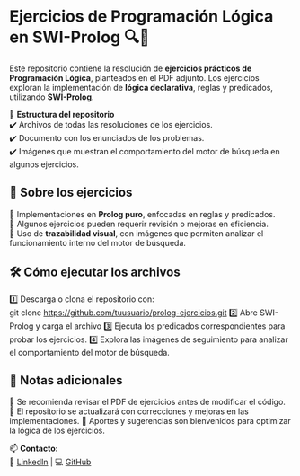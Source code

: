 # **Ejercicios de Programación Lógica en SWI-Prolog 🔍🤖**  

Este repositorio contiene la resolución de **ejercicios prácticos de Programación Lógica**, planteados en el PDF adjunto. Los ejercicios exploran la implementación de **lógica declarativa**, reglas y predicados, utilizando **SWI-Prolog**.  

📂 **Estructura del repositorio**  
✔️ Archivos de todas las resoluciones de los ejercicios.  
✔️ Documento con los enunciados de los problemas.  
✔️ Imágenes que muestran el comportamiento del motor de búsqueda en algunos ejercicios.  

## 🚀 **Sobre los ejercicios**  
🔹 Implementaciones en **Prolog puro**, enfocadas en reglas y predicados.  
🔹 Algunos ejercicios pueden requerir revisión o mejoras en eficiencia.  
🔹 Uso de **trazabilidad visual**, con imágenes que permiten analizar el funcionamiento interno del motor de búsqueda.  

## 🛠 **Cómo ejecutar los archivos**  
1️⃣ Descarga o clona el repositorio con:  
   git clone https://github.com/tuusuario/prolog-ejercicios.git
2️⃣ Abre SWI-Prolog y carga el archivo
3️⃣ Ejecuta los predicados correspondientes para probar los ejercicios.
4️⃣ Explora las imágenes de seguimiento para analizar el comportamiento del motor de búsqueda.

## 📌 Notas adicionales
🔹 Se recomienda revisar el PDF de ejercicios antes de modificar el código.
🔹 El repositorio se actualizará con correcciones y mejoras en las implementaciones.
🔹 Aportes y sugerencias son bienvenidos para optimizar la lógica de los ejercicios.

📫 **Contacto:**  
🔗 [LinkedIn](https://www.linkedin.com/in/juanjose-caputo/) | 💻 [GitHub](https://github.com/juanjose27capu)  
 
